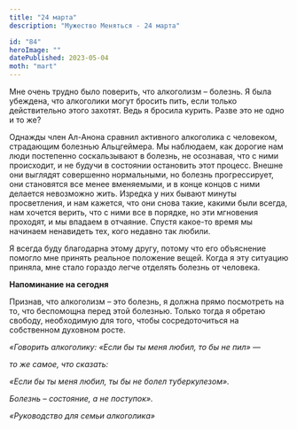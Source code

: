 ```yaml
---
title: "24 марта"
description: "Мужество Меняться - 24 марта"

id: "84"
heroImage: ""
datePublished: 2023-05-04
moth: "mart"
---
```


Мне очень трудно было поверить, что алкоголизм – болезнь. Я была убеждена, что
алкоголики могут бросить пить, если только действительно этого захотят. Ведь я
бросила курить. Разве это не одно и то же?

Однажды член Ал-Анона сравнил активного алкоголика с человеком, страдающим
болезнью Альцгеймера. Мы наблюдаем, как дорогие нам люди постепенно
соскальзывают в болезнь, не осознавая, что с ними происходит, и не будучи в
состоянии остановить этот процесс. Внешне они выглядят совершенно нормальными,
но болезнь прогрессирует, они становятся все менее вменяемыми, и в конце
концов с ними делается невозможно жить. Изредка у них бывают минуты
просветления, и нам кажется, что они снова такие, какими были всегда, нам
хочется верить, что с ними все в порядке, но эти мгновения проходят, и мы
впадаем в отчаяние. Спустя какое-то время мы начинаем ненавидеть тех, кого
недавно так любили.

Я всегда буду благодарна этому другу, потому что его объяснение помогло мне
принять реальное положение вещей. Когда я эту ситуацию приняла, мне стало
гораздо легче отделять болезнь от человека.

**Напоминание на сегодня**

Признав, что алкоголизм – это болезнь, я должна прямо посмотреть на то, что
беспомощна перед этой болезнью. Только тогда я обретаю свободу, необходимую
для того, чтобы сосредоточиться на собственном духовном росте.

_«Говорить алкоголику: «Если бы ты меня любил, то бы не пил» —_

_то же самое, что сказать:_

_«Если бы ты меня любил, ты бы не болел туберкулезом»._

_Болезнь – состояние, а не поступок»._

_«Руководство для семьи алкоголика»_
